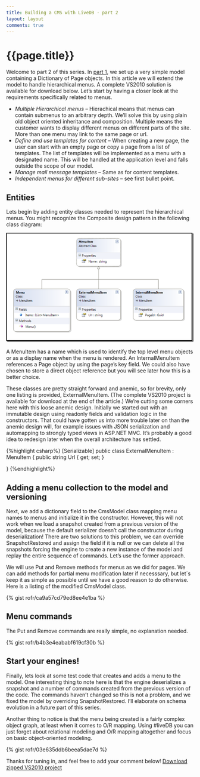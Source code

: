 ```yaml
---
title: Building a CMS with LiveDB - part 2
layout: layout
comments: true
---
```


# {{page.title}}
Welcome to part 2 of this series. In [part 1](), we set up a very simple model containing a Dictionary of Page objects. In this article we will extend the model to handle hierarchical menus. A complete VS2010 solution is available for download below. Let’s start by having a closer look at the requirements specifically related to menus.

* *Multiple Hierarchical menus* – Hierachical means that menus can contain submenus to an arbitrary depth. We’ll solve this by using plain old object oriented inheritance and composition. Multiple means the customer wants to display different menus on different parts of the site. More than one menu may link to the same page or url.
* *Define and use templates for content* – When creating a new page, the user can start with an empty page or copy a page from a list of templates. The list of templates will be implemented as a menu with a designated name. This will be handled at the application level and falls outside the scope of our model.
* *Manage mail message templates* – Same as for content templates.
* *Independent menus for different sub-sites* – see first bullet point.

## Entities
Lets begin by adding entity classes needed to represent the hierarchical menus. You might recognize the Composite design pattern in the following class diagram:

<img src="/images/building-cms-2.png"/>

A MenuItem has a name which is used to identify the top level menu objects or as a display name when the menu is rendered. An InternalMenuItem references a Page object by using the page’s key field. We could also have chosen to store a direct object reference but you will see later how this is a better choice.

These classes are pretty straight forward and anemic, so for brevity, only one listing is provided, ExternalMenuItem.  (The complete VS2010 project is available  for download at the end of the article.)  We’re cutting some corners here with this loose anemic design. Initially we started out with an immutable  design using readonly fields and validation logic in the constructors. That could have gotten us into more trouble later on than the anemic design will,  for example issues with JSON serialization and automapping to strongly typed views in ASP.NET MVC. It’s probably a good idea to redesign later when the overall architecture has settled.

{%highlight csharp%}
[Serializable]
public class ExternalMenuItem : MenuItem
{
	public string Url { get; set; }

}
{%endhighlight%}

## Adding a menu collection to the model and versioning
Next, we add a dictionary field to the CmsModel class mapping menu names to menus and initialize it in the constructor. However, this will not work when we load a snapshot created from a previous version of the model, because the default serializer doesn’t call the constructor during deserialization! There are two solutions to this problem, we can override SnapshotRestored and assign the field if it is null or we can delete all the snapshots forcing the engine to create a new instance of the model and replay the entire sequence of commands. Let’s use the former approach.

We will use Put and Remove methods for menus as we did for pages. We can add methods for partial menu modification later if necesssary, but let´s keep it as simple as possible until we have a good reason to do otherwise. Here is a listing of the modified CmsModel class.

{% gist rofr/ca9a57cd79ed8ee4e1ba %}

## Menu commands
The Put and Remove commands are really simple, no explanation needed.

{% gist rofr/b4b3e4eababf619cf30b %}

## Start your engines!
Finally, lets look at some test code that creates and adds a menu to the model. One interesting thing to note here is that the engine deserializes a snapshot and a number of commands created from the previous version of the code. The commands haven’t changed so this is not a problem, and we fixed the model by overriding SnapshotRestored. I’ll elaborate on schema evolution in a future part of this series.

Another thing to notice is that the menu being created is a fairly complex object graph, at least when it comes to O/R mapping. Using #liveDB you can just forget about relational modeling and O/R mapping altogether and focus on basic object-oriented modeling.

{% gist rofr/03e635ddb6beea5dae7d %}

Thanks for tuning in, and feel free to add your comment below! <a href="/LiveDomain.Cms.Core-part2.zip">Download zipped VS2010 project</a>

